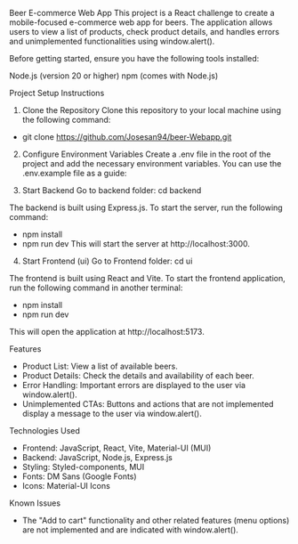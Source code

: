 Beer E-commerce Web App
This project is a React challenge to create a mobile-focused e-commerce web app for beers. The application allows users to view a list of products, check product details, and handles errors and unimplemented functionalities using window.alert().


Before getting started, ensure you have the following tools installed:

Node.js (version 20 or higher)
npm (comes with Node.js)




Project Setup Instructions
1. Clone the Repository
Clone this repository to your local machine using the following command:
- git clone https://github.com/Josesan94/beer-Webapp.git

2. Configure Environment Variables
Create a .env file in the root of the project and add the necessary environment variables. You can use the .env.example file as a guide:

3. Start Backend
Go to backend folder:
cd backend

The backend is built using Express.js. To start the server, run the following command:
- npm install
- npm run dev
This will start the server at http://localhost:3000.

4. Start Frontend (ui)
Go to Frontend folder:
cd ui

The frontend is built using React and Vite. To start the frontend application, run the following command in another terminal:
- npm install
- npm run dev

This will open the application at http://localhost:5173.



Features
- Product List: View a list of available beers.
- Product Details: Check the details and availability of each beer.
- Error Handling: Important errors are displayed to the user via window.alert().
- Unimplemented CTAs: Buttons and actions that are not implemented display a message to the user via window.alert().

Technologies Used
- Frontend: JavaScript, React, Vite, Material-UI (MUI)
- Backend: JavaScript, Node.js, Express.js
- Styling: Styled-components, MUI
- Fonts: DM Sans (Google Fonts)
- Icons: Material-UI Icons

Known Issues
- The "Add to cart" functionality and other related features (menu options) are not implemented and are indicated with window.alert().


